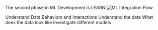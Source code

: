 The second phase in ML Development is 
LEARN
![ML Integration Flow](/laura-schornack/scenarios/assets/create-ML-model/assets/learn.png)

Understand Data Behaviors and Interactions
Understand the data
What does the data look like
Investigate different models